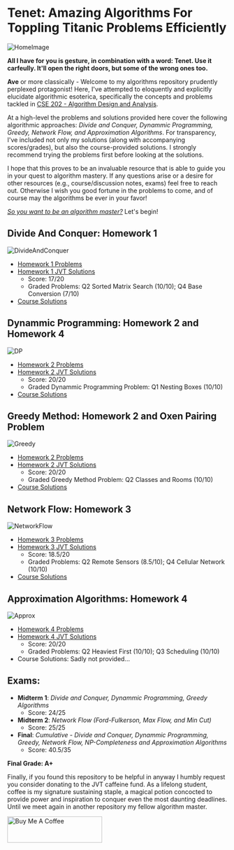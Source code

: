# Tenet: Amazing Algorithms For Toppling Titanic Problems Efficiently 

![HomeImage](https://ourculturemag.com/wp-content/uploads/2021/06/Tenet-10-696x392.jpeg)

**All I have for you is gesture, in combination with a word: Tenet. Use it carfeully. It'll open the right doors, but some of the wrong ones too.**

**Ave** or more classically - Welcome to my algorithms repository prudently perplexed protagonist! Here, I've attempted to eloquently and explicitly elucidate algorithmic esoterica, specifically the concepts and problems tackled in [CSE 202 - Algorithm Design and Analysis](https://algorithms.eng.ucsd.edu/cse202). 

At a high-level the problems and solutions provided here cover the following algorithmic approaches: *Divide and Conquer, Dynammic Programming, Greedy, Network Flow, and Approximation Algorithms*. For transparency, I've included not only my solutions (along with accompanying scores/grades), but also the course-provided solutions. I strongly recommend trying the problems first before looking at the solutions. 

I hope that this proves to be an invaluable resource that is able to guide you in your quest to algorithm mastery.  If any questions arise or a desire for other resources (e.g., course/discussion notes, exams) feel free to reach out. Otherwise I wish you good fortune in the problems to come, and of course may the algorithms be ever in your favor!

*[So you want to be an algorithm master?](https://www.youtube.com/watch?v=4kJ9wp-mog8)* Let's begin!  

## Divide And Conquer: Homework 1
![DivideAndConquer](https://static.tvtropes.org/pmwiki/pub/images/zuko_darkwater657.png)
- [Homework 1 Problems](https://github.com/jvtalwar/CSE202-AlgorithmDesignAndAnalysis/blob/main/HomeworkProblems/hw1.pdf)
- [Homework 1 JVT Solutions](https://github.com/jvtalwar/CSE202-AlgorithmDesignAndAnalysis/blob/main/HomeworkSolutions/jvtSolutions/Homework1_CSE202.pdf) 
  - Score: 17/20 
  - Graded Problems: Q2 Sorted Matrix Search (10/10); Q4 Base Conversion (7/10)
- [Course Solutions](https://github.com/jvtalwar/CSE202-AlgorithmDesignAndAnalysis/blob/main/HomeworkSolutions/CourseSolutions/hw1_s.pdf)

## Dynammic Programming: Homework 2 and Homework 4
![DP](https://static.wikia.nocookie.net/avatar/images/e/e5/Toph%27s_Champion%27s_belt.png)
- [Homework 2 Problems](https://github.com/jvtalwar/CSE202-AlgorithmDesignAndAnalysis/blob/main/HomeworkProblems/hw2.pdf)
- [Homework 2 JVT Solutions](https://github.com/jvtalwar/CSE202-AlgorithmDesignAndAnalysis/blob/main/HomeworkSolutions/jvtSolutions/JVT%20CSE%20202%20HW%202.pdf)
  - Score: 20/20 
  - Graded Dynammic Programming Problem: Q1 Nesting Boxes (10/10)
- [Course Solutions](https://github.com/jvtalwar/CSE202-AlgorithmDesignAndAnalysis/blob/main/HomeworkSolutions/CourseSolutions/hw2_s.pdf)

## Greedy Method: Homework 2 and Oxen Pairing Problem
![Greedy](https://i.imgur.com/H1NuRHL.png)
- [Homework 2 Problems](https://github.com/jvtalwar/CSE202-AlgorithmDesignAndAnalysis/blob/main/HomeworkProblems/hw2.pdf)
- [Homework 2 JVT Solutions](https://github.com/jvtalwar/CSE202-AlgorithmDesignAndAnalysis/blob/main/HomeworkSolutions/jvtSolutions/JVT%20CSE%20202%20HW%202.pdf)
  - Score: 20/20 
  - Graded Greedy Method Problem: Q2 Classes and Rooms (10/10)
- [Course Solutions](https://github.com/jvtalwar/CSE202-AlgorithmDesignAndAnalysis/blob/main/HomeworkSolutions/CourseSolutions/hw2_s.pdf)

## Network Flow: Homework 3
![NetworkFlow](https://upload.wikimedia.org/wikipedia/en/f/fb/Katara.png)
- [Homework 3 Problems](https://github.com/jvtalwar/CSE202-AlgorithmDesignAndAnalysis/blob/main/HomeworkProblems/hw3.pdf)
- [Homework 3 JVT Solutions](https://github.com/jvtalwar/CSE202-AlgorithmDesignAndAnalysis/blob/main/HomeworkSolutions/jvtSolutions/JVT%20CSE%20202%20HW%203.pdf) 
  - Score: 18.5/20 
  - Graded Problems: Q2 Remote Sensors (8.5/10); Q4 Cellular Network (10/10)
- [Course Solutions](https://github.com/jvtalwar/CSE202-AlgorithmDesignAndAnalysis/blob/main/HomeworkSolutions/CourseSolutions/hw3_s.pdf)

## Approximation Algorithms: Homework 4
 ![Approx](https://miro.medium.com/max/1400/0*3xTjr7rYOjGYjKqi.webp)
 - [Homework 4 Problems](https://github.com/jvtalwar/CSE202-AlgorithmDesignAndAnalysis/blob/main/HomeworkProblems/hw4.pdf)
 - [Homework 4 JVT Solutions](https://github.com/jvtalwar/CSE202-AlgorithmDesignAndAnalysis/blob/main/HomeworkSolutions/jvtSolutions/JVT%20CSE%20202%20HW%204.pdf) 
    - Score: 20/20 
    - Graded Problems: Q2 Heaviest First (10/10); Q3 Scheduling (10/10) 
  - Course Solutions: Sadly not provided...

## Exams:
 - **Midterm 1**: *Divide and Conquer, Dynammic Programming, Greedy Algorithms*
    - Score: 24/25
 - **Midterm 2**: *Network Flow (Ford-Fulkerson, Max Flow, and Min Cut)*
    - Score: 25/25
 - **Final**: *Cumulative - Divide and Conquer, Dynammic Programming, Greedy, Network Flow, NP-Completeness and Approximation Algorithms*
    - Score: 40.5/35

**Final Grade: A+**

Finally, if you found this repository to be helpful in anyway I humbly request you consider donating to the JVT caffeine fund. As a lifelong student, coffee is my signature sustaining staple, a magical potion concocted to provide power and inspiration to conquer even the most daunting deadlines. Until we meet again in another repository my fellow algorithm master.

<a href="https://www.buymeacoffee.com/jvtalwar" target="_blank"><img src="https://cdn.buymeacoffee.com/buttons/v2/default-violet.png" alt="Buy Me A Coffee" style="height: 60px !important;width: 217px !important;" ></a>